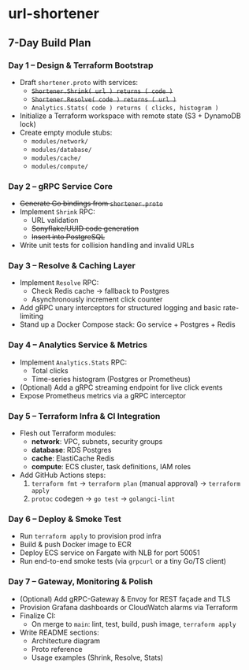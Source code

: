 # url-shortener
## 7-Day Build Plan

### Day 1 – Design & Terraform Bootstrap
- Draft `shortener.proto` with services:
  - ~~`Shortener.Shrink( url ) returns ( code )`~~
  - ~~`Shortener.Resolve( code ) returns ( url )`~~
  - `Analytics.Stats( code ) returns ( clicks, histogram )`
- Initialize a Terraform workspace with remote state (S3 + DynamoDB lock)
- Create empty module stubs:  
  - `modules/network/`  
  - `modules/database/`  
  - `modules/cache/`  
  - `modules/compute/`

### Day 2 – gRPC Service Core
- ~~Generate Go bindings from `shortener.proto`~~
- Implement `Shrink` RPC:
  - URL validation
  - ~~Sonyflake/UUID code generation~~
  - ~~Insert into PostgreSQL~~
- Write unit tests for collision handling and invalid URLs

### Day 3 – Resolve & Caching Layer
- Implement `Resolve` RPC:
  - Check Redis cache → fallback to Postgres
  - Asynchronously increment click counter
- Add gRPC unary interceptors for structured logging and basic rate-limiting
- Stand up a Docker Compose stack: Go service + Postgres + Redis

### Day 4 – Analytics Service & Metrics
- Implement `Analytics.Stats` RPC:
  - Total clicks
  - Time-series histogram (Postgres or Prometheus)
- (Optional) Add a gRPC streaming endpoint for live click events
- Expose Prometheus metrics via a gRPC interceptor

### Day 5 – Terraform Infra & CI Integration
- Flesh out Terraform modules:
  - **network**: VPC, subnets, security groups  
  - **database**: RDS Postgres  
  - **cache**: ElastiCache Redis  
  - **compute**: ECS cluster, task definitions, IAM roles  
- Add GitHub Actions steps:
  1. `terraform fmt` → `terraform plan` (manual approval) → `terraform apply`
  2. `protoc` codegen → `go test` → `golangci-lint`

### Day 6 – Deploy & Smoke Test
- Run `terraform apply` to provision prod infra
- Build & push Docker image to ECR
- Deploy ECS service on Fargate with NLB for port 50051
- Run end-to-end smoke tests (via `grpcurl` or a tiny Go/TS client)

### Day 7 – Gateway, Monitoring & Polish
- (Optional) Add gRPC-Gateway & Envoy for REST façade and TLS
- Provision Grafana dashboards or CloudWatch alarms via Terraform
- Finalize CI:
  - On merge to `main`: lint, test, build, push image, `terraform apply`
- Write README sections:
  - Architecture diagram
  - Proto reference
  - Usage examples (Shrink, Resolve, Stats)
